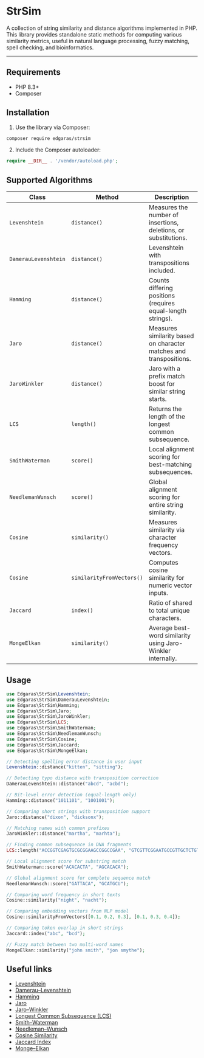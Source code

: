 # StrSim

A collection of string similarity and distance algorithms implemented in PHP. This library provides standalone static methods for computing various similarity metrics, useful in natural language processing, fuzzy matching, spell checking, and bioinformatics.

---

## Requirements

- PHP 8.3+
- Composer

## Installation

1. Use the library via Composer:

```bash
composer require edgaras/strsim
```

2. Include the Composer autoloader:

```php
require __DIR__ . '/vendor/autoload.php';
```

## Supported Algorithms

| Class               | Method                     | Description                                                          |
|--------------------|----------------------------|----------------------------------------------------------------------|
| `Levenshtein`      | `distance()`               | Measures the number of insertions, deletions, or substitutions.      |
| `DamerauLevenshtein` | `distance()`             | Levenshtein with transpositions included.                            |
| `Hamming`          | `distance()`               | Counts differing positions (requires equal-length strings).          |
| `Jaro`             | `distance()`               | Measures similarity based on character matches and transpositions.   |
| `JaroWinkler`      | `distance()`               | Jaro with a prefix match boost for similar string starts.            |
| `LCS`              | `length()`                 | Returns the length of the longest common subsequence.                |
| `SmithWaterman`    | `score()`                  | Local alignment scoring for best-matching subsequences.              |
| `NeedlemanWunsch`  | `score()`                  | Global alignment scoring for entire string similarity.               |
| `Cosine`           | `similarity()`             | Measures similarity via character frequency vectors.                 |
| `Cosine`           | `similarityFromVectors()`  | Computes cosine similarity for numeric vector inputs.                |
| `Jaccard`          | `index()`                  | Ratio of shared to total unique characters.                          |
| `MongeElkan`       | `similarity()`             | Average best-word similarity using Jaro-Winkler internally.          |

## Usage

```php
use Edgaras\StrSim\Levenshtein;
use Edgaras\StrSim\DamerauLevenshtein;
use Edgaras\StrSim\Hamming;
use Edgaras\StrSim\Jaro;
use Edgaras\StrSim\JaroWinkler;
use Edgaras\StrSim\LCS;
use Edgaras\StrSim\SmithWaterman;
use Edgaras\StrSim\NeedlemanWunsch;
use Edgaras\StrSim\Cosine;
use Edgaras\StrSim\Jaccard;
use Edgaras\StrSim\MongeElkan;

// Detecting spelling error distance in user input
Levenshtein::distance("kitten", "sitting");  

// Detecting typo distance with transposition correction
DamerauLevenshtein::distance("abcd", "acbd");  

// Bit-level error detection (equal-length only)
Hamming::distance("1011101", "1001001");  

// Comparing short strings with transposition support
Jaro::distance("dixon", "dicksonx");  

// Matching names with common prefixes
JaroWinkler::distance("martha", "marhta");  

// Finding common subsequence in DNA fragments
LCS::length("ACCGGTCGAGTGCGCGGAAGCCGGCCGAA", "GTCGTTCGGAATGCCGTTGCTCTGTAAA"); 

// Local alignment score for substring match
SmithWaterman::score("ACACACTA", "AGCACACA");  

// Global alignment score for complete sequence match
NeedlemanWunsch::score("GATTACA", "GCATGCU");  

// Comparing word frequency in short texts
Cosine::similarity("night", "nacht");  

// Comparing embedding vectors from NLP model
Cosine::similarityFromVectors([0.1, 0.2, 0.3], [0.1, 0.3, 0.4]);  

// Comparing token overlap in short strings
Jaccard::index("abc", "bcd"); 

// Fuzzy match between two multi-word names
MongeElkan::similarity("john smith", "jon smythe");  

```

## Useful links

- [Levenshtein](https://en.wikipedia.org/wiki/Levenshtein_distance) 
- [Damerau–Levenshtein](https://en.wikipedia.org/wiki/Damerau%E2%80%93Levenshtein_distance) 
- [Hamming](https://en.wikipedia.org/wiki/Hamming_distance)  
- [Jaro](https://en.wikipedia.org/wiki/Jaro%E2%80%93Winkler_distance)  
- [Jaro–Winkler](https://en.wikipedia.org/wiki/Jaro%E2%80%93Winkler_distance)  
- [Longest Common Subsequence (LCS)](https://en.wikipedia.org/wiki/Longest_common_subsequence)  
- [Smith–Waterman](https://en.wikipedia.org/wiki/Smith%E2%80%93Waterman_algorithm)  
- [Needleman–Wunsch](https://en.wikipedia.org/wiki/Needleman%E2%80%93Wunsch_algorithm)  
- [Cosine Similarity](https://en.wikipedia.org/wiki/Cosine_similarity)  
- [Jaccard Index](https://en.wikipedia.org/wiki/Jaccard_index)  
- [Monge–Elkan](https://en.wikipedia.org/wiki/Monge%E2%80%93Elkan_algorithm)  
